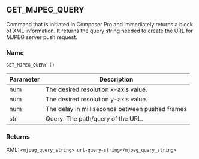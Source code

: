 ## GET\_MJPEG\_QUERY

Command that is initiated in Composer Pro and immediately returns a block of XML information. It returns the query string needed to create the URL for MJPEG server push request.


### Name

`GET_MJPEG_QUERY ()`


| Parameter | Description                                     |
| --------- | ----------------------------------------------- |
| num       | The desired resolution x-axis value.            |
| num       | The desired resolution y-axis value.            |
| num       | The delay in milliseconds between pushed frames |
| str       | Query. The path/query of the URL.               |


### Returns

XML: `<mjpeg_query_string> url-query-string</mjpeg_query_string>`